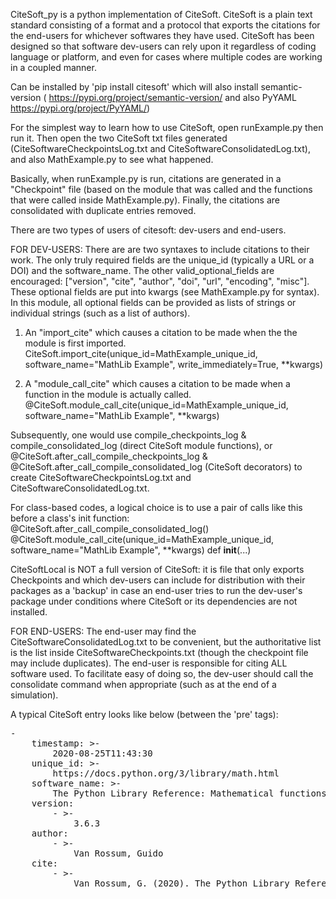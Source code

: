 CiteSoft_py is a python implementation of CiteSoft. CiteSoft is a plain text standard consisting of a format and a protocol that exports the citations for the  end-users for whichever softwares they have used. CiteSoft has been designed so that software dev-users can rely upon it regardless of coding language or platform, and even for cases where multiple codes are working in a coupled manner.

Can be installed by 'pip install citesoft' which will also install semantic-version ( https://pypi.org/project/semantic-version/ and also PyYAML https://pypi.org/project/PyYAML/)

For the simplest way to learn how to use CiteSoft, open runExample.py then run it.  Then open the two CiteSoft txt files generated (CiteSoftwareCheckpointsLog.txt and CiteSoftwareConsolidatedLog.txt), and also MathExample.py to see what happened.

Basically, when runExample.py is run, citations are generated in a "Checkpoint" file (based on the module that was called and the functions that were called inside MathExample.py). Finally, the citations are consolidated with duplicate entries removed.

There are two types of users of citesoft: dev-users and end-users.

FOR DEV-USERS:
There are are two syntaxes to include citations to their work. The only truly required fields are the unique_id (typically a URL or a DOI) and the software_name. The other valid_optional_fields are encouraged: ["version", "cite", "author", "doi", "url", "encoding", "misc"].  These optional fields are put into kwargs (see MathExample.py for syntax). In this module, all optional fields can be provided as lists of strings or individual strings (such as a list of authors).

1) An "import_cite" which causes a citation to be made when the the module is first imported.
CiteSoft.import_cite(unique_id=MathExample_unique_id, software_name="MathLib Example", write_immediately=True, **kwargs)

2) A "module_call_cite" which causes a citation to be made when a function in the module is actually called. 
@CiteSoft.module_call_cite(unique_id=MathExample_unique_id, software_name="MathLib Example", **kwargs)

Subsequently, one would use compile_checkpoints_log & compile_consolidated_log (direct CiteSoft module functions), or @CiteSoft.after_call_compile_checkpoints_log & @CiteSoft.after_call_compile_consolidated_log (CiteSoft decorators) to create CiteSoftwareCheckpointsLog.txt and CiteSoftwareConsolidatedLog.txt.

For class-based codes, a logical choice is to use a pair of calls like this before a class's init function:
@CiteSoft.after_call_compile_consolidated_log()
@CiteSoft.module_call_cite(unique_id=MathExample_unique_id, software_name="MathLib Example", **kwargs)
def __init__(...)

CiteSoftLocal is NOT a full version of CiteSoft: it is file that only exports Checkpoints and which dev-users can include for distribution with their packages as a 'backup' in case an end-user tries to run the dev-user's package under conditions where CiteSoft or its dependencies are not installed.

FOR END-USERS:
The end-user may find the CiteSoftwareConsolidatedLog.txt to be convenient, but the authoritative list is the list inside CiteSoftwareCheckpoints.txt (though the checkpoint file may include duplicates). The end-user is responsible for citing ALL software used. To facilitate easy of doing so, the dev-user should call the consolidate command when appropriate (such as at the end of a simulation).

A typical CiteSoft entry looks like below (between the 'pre' tags):
<pre>
-
    timestamp: >-
        2020-08-25T11:43:30
    unique_id: >-
        https://docs.python.org/3/library/math.html
    software_name: >-
        The Python Library Reference: Mathematical functions
    version:
        - >-
            3.6.3 
    author:
        - >-
            Van Rossum, Guido
    cite:
        - >-
            Van Rossum, G. (2020). The Python Library Reference, release 3.8.2. Python Software Foundation.
</pre>
